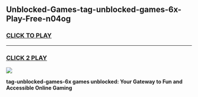 
## Unblocked-Games-tag-unblocked-games-6x-Play-Free-n04og
<h3>
<a href="https://premium76.site?title=tag-unblocked-games-6x&ref=21A">CLICK TO PLAY</a></h3>
<hr>

<h3>
<a href="https://premium76.site?title=tag-unblocked-games-6x&ref=21A">CLICK 2 PLAY</a>
  
</h3>

<a href="https://premium76.site?title=tag-unblocked-games-6x&ref=21A"><img src="https://clearcache.store/games.png"></a>


**tag-unblocked-games-6x games unblocked: Your Gateway to Fun and Accessible Online Gaming**
